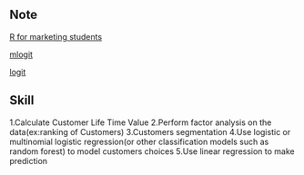 Note
-----------------------------------------------------------------------------------------
[R for marketing students](https://bookdown.org/content/1340/)

[mlogit](https://courses.edx.org/asset-v1:ColumbiaX+BAMM.104x+3T2019+type@asset+block/choice_mnl.html)

[logit](https://courses.edx.org/asset-v1:ColumbiaX+BAMM.104x+3T2019+type@asset+block/LogisticReg.html)

Skill
------------------------------------------------------------------------------------------------
1.Calculate Customer Life Time Value 
2.Perform factor analysis on the data(ex:ranking of Customers)
3.Customers segmentation
4.Use logistic or multinomial logistic regression(or other classification models such as random forest) to model customers choices
5.Use linear regression to make prediction

